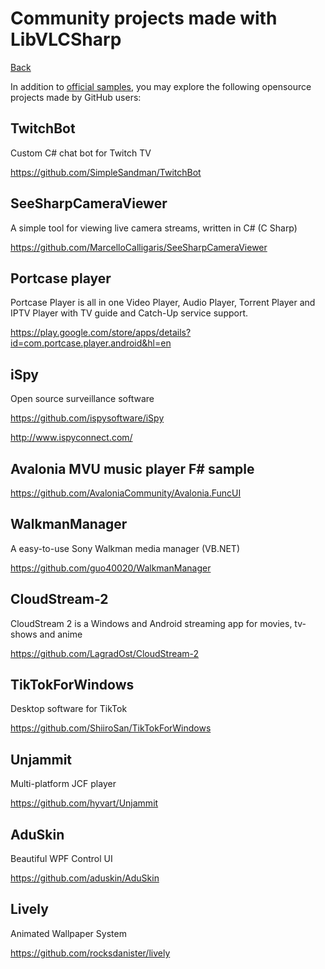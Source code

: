 # Community projects made with LibVLCSharp

[Back](home.md)

In addition  to [official samples](https://github.com/mfkl/libvlcsharp-samples), you may explore the following opensource projects made by GitHub users:

## TwitchBot 

Custom C# chat bot for Twitch TV

https://github.com/SimpleSandman/TwitchBot

## SeeSharpCameraViewer

A simple tool for viewing live camera streams, written in C# (C Sharp)

https://github.com/MarcelloCalligaris/SeeSharpCameraViewer

## Portcase player

Portcase Player is all in one Video Player, Audio Player, Torrent Player and IPTV Player with TV guide and Catch-Up service support.

https://play.google.com/store/apps/details?id=com.portcase.player.android&hl=en

## iSpy

Open source surveillance software

https://github.com/ispysoftware/iSpy

http://www.ispyconnect.com/

## Avalonia MVU music player F# sample

https://github.com/AvaloniaCommunity/Avalonia.FuncUI

## WalkmanManager 

A easy-to-use Sony Walkman media manager (VB.NET)

https://github.com/guo40020/WalkmanManager

## CloudStream-2

CloudStream 2 is a Windows and Android streaming app for movies, tv-shows and anime

https://github.com/LagradOst/CloudStream-2

## TikTokForWindows

Desktop software for TikTok

https://github.com/ShiiroSan/TikTokForWindows

## Unjammit

Multi-platform JCF player

https://github.com/hyvart/Unjammit

## AduSkin

Beautiful WPF Control UI

https://github.com/aduskin/AduSkin

## Lively 

Animated Wallpaper System

https://github.com/rocksdanister/lively